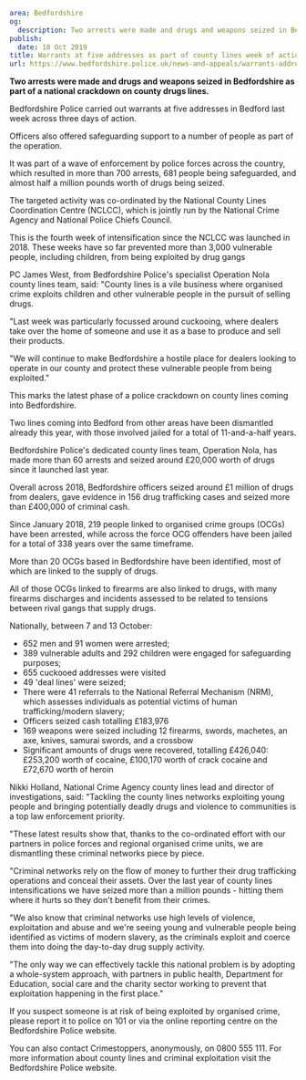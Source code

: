 ```yaml
area: Bedfordshire
og:
  description: Two arrests were made and drugs and weapons seized in Bedfordshire as part of a national crackdown on county drugs lines.
publish:
  date: 18 Oct 2019
title: Warrants at five addresses as part of county lines week of action
url: https://www.bedfordshire.police.uk/news-and-appeals/warrants-addresses-week-action-oct19
```

**Two arrests were made and drugs and weapons seized in Bedfordshire as part of a national crackdown on county drugs lines.**

Bedfordshire Police carried out warrants at five addresses in Bedford last week across three days of action.

Officers also offered safeguarding support to a number of people as part of the operation.

It was part of a wave of enforcement by police forces across the country, which resulted in more than 700 arrests, 681 people being safeguarded, and almost half a million pounds worth of drugs being seized.

The targeted activity was co-ordinated by the National County Lines Coordination Centre (NCLCC), which is jointly run by the National Crime Agency and National Police Chiefs Council.

This is the fourth week of intensification since the NCLCC was launched in 2018. These weeks have so far prevented more than 3,000 vulnerable people, including children, from being exploited by drug gangs

PC James West, from Bedfordshire Police's specialist Operation Nola county lines team, said: "County lines is a vile business where organised crime exploits children and other vulnerable people in the pursuit of selling drugs.

"Last week was particularly focussed around cuckooing, where dealers take over the home of someone and use it as a base to produce and sell their products.

"We will continue to make Bedfordshire a hostile place for dealers looking to operate in our county and protect these vulnerable people from being exploited."

This marks the latest phase of a police crackdown on county lines coming into Bedfordshire.

Two lines coming into Bedford from other areas have been dismantled already this year, with those involved jailed for a total of 11-and-a-half years.

Bedfordshire Police's dedicated county lines team, Operation Nola, has made more than 60 arrests and seized around £20,000 worth of drugs since it launched last year.

Overall across 2018, Bedfordshire officers seized around £1 million of drugs from dealers, gave evidence in 156 drug trafficking cases and seized more than £400,000 of criminal cash.

Since January 2018, 219 people linked to organised crime groups (OCGs) have been arrested, while across the force OCG offenders have been jailed for a total of 338 years over the same timeframe.

More than 20 OCGs based in Bedfordshire have been identified, most of which are linked to the supply of drugs.

All of those OCGs linked to firearms are also linked to drugs, with many firearms discharges and incidents assessed to be related to tensions between rival gangs that supply drugs.

Nationally, between 7 and 13 October:

 * 652 men and 91 women were arrested;
 * 389 vulnerable adults and 292 children were engaged for safeguarding purposes;
 * 655 cuckooed addresses were visited
 * 49 'deal lines' were seized;
 * There were 41 referrals to the National Referral Mechanism (NRM), which assesses individuals as potential victims of human trafficking/modern slavery;
 * Officers seized cash totalling £183,976
 * 169 weapons were seized including 12 firearms, swords, machetes, an axe, knives, samurai swords, and a crossbow
 * Significant amounts of drugs were recovered, totalling £426,040: £253,200 worth of cocaine, £100,170 worth of crack cocaine and £72,670 worth of heroin

Nikki Holland, National Crime Agency county lines lead and director of investigations, said: "Tackling the county lines networks exploiting young people and bringing potentially deadly drugs and violence to communities is a top law enforcement priority.

"These latest results show that, thanks to the co-ordinated effort with our partners in police forces and regional organised crime units, we are dismantling these criminal networks piece by piece.

"Criminal networks rely on the flow of money to further their drug trafficking operations and conceal their assets. Over the last year of county lines intensifications we have seized more than a million pounds - hitting them where it hurts so they don't benefit from their crimes.

"We also know that criminal networks use high levels of violence, exploitation and abuse and we're seeing young and vulnerable people being identified as victims of modern slavery, as the criminals exploit and coerce them into doing the day-to-day drug supply activity.

"The only way we can effectively tackle this national problem is by adopting a whole-system approach, with partners in public health, Department for Education, social care and the charity sector working to prevent that exploitation happening in the first place."

If you suspect someone is at risk of being exploited by organised crime, please report it to police on 101 or via the online reporting centre on the Bedfordshire Police website.

You can also contact Crimestoppers, anonymously, on 0800 555 111. For more information about county lines and criminal exploitation visit the Bedfordshire Police website.
